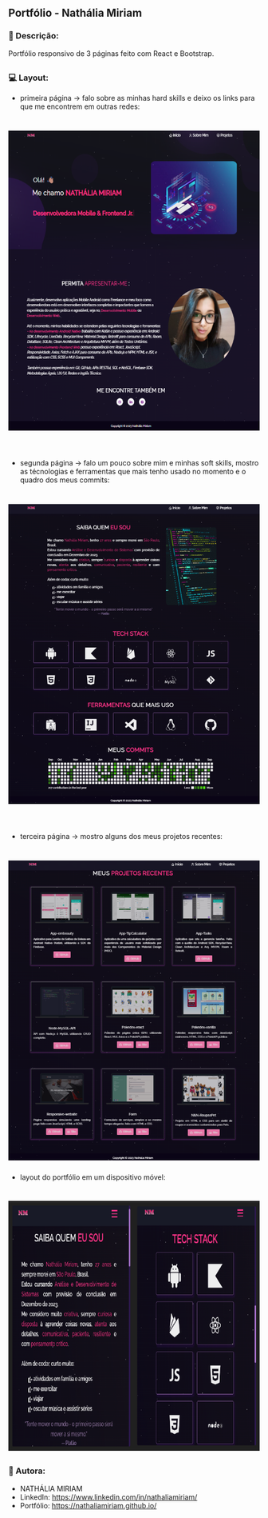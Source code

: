 ## Portfólio - Nathália Miriam

### 📄 Descrição:

Portfólio responsivo de 3 páginas feito com React e Bootstrap.

##

### 💻 Layout:

- primeira página -> falo sobre as minhas hard skills e deixo os links para que me encontrem em outras redes:
<h1>
  <img src="docs/images/image_first.png"  width="650" height="600">
</h1>
<br>

- segunda página -> falo um pouco sobre mim e minhas soft skills, mostro as técnologias e ferramentas que mais tenho usado no momento e o quadro dos meus commits:
<h1>
  <img src="docs/images/image_second.png"  width="650" height="600">
</h1>
<br>

- terceira página -> mostro alguns dos meus projetos recentes:
<h1>
  <img src="docs/images/image_third.png"  width="650" height="600">
</h1>

- layout do portfólio em um dispositivo móvel:
<h1>
  <img src="docs/images/image_fourth.png"  width="800" height="500">
</h1>

### 📍 Autora:

- NATHÁLIA MIRIAM
- LinkedIn: https://www.linkedin.com/in/nathaliamiriam/
- Portfólio: https://nathaliamiriam.github.io/
